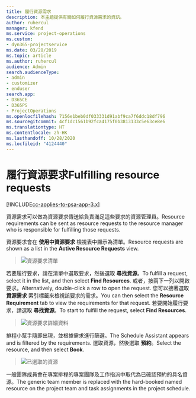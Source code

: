 ```yaml
---
title: 履行資源需求
description: 本主題提供有關如何履行資源需求的資訊。
author: ruhercul
manager: kfend
ms.service: project-operations
ms.custom:
- dyn365-projectservice
ms.date: 03/28/2019
ms.topic: article
ms.author: ruhercul
audience: Admin
search.audienceType:
- admin
- customizer
- enduser
search.app:
- D365CE
- D365PS
- ProjectOperations
ms.openlocfilehash: 7156e1beb0df033331d91abf9ca7f6ddc18df796
ms.sourcegitcommit: 4cf1dc1561b92fca4175f0b3813133c5e63ce8e6
ms.translationtype: HT
ms.contentlocale: zh-HK
ms.lasthandoff: 10/28/2020
ms.locfileid: "4124440"
---
```

# <a name="fulfilling-resource-requests"></a><span data-ttu-id="36493-103">履行資源要求</span><span class="sxs-lookup"><span data-stu-id="36493-103">Fulfilling resource requests</span></span>

[!INCLUDE[cc-applies-to-psa-app-3.x](../includes/cc-applies-to-psa-app-3x.md)]

<span data-ttu-id="36493-104">資源需求可以做為資源要求傳送給負責滿足這些要求的資源管理員。</span><span class="sxs-lookup"><span data-stu-id="36493-104">Resource requirements can be sent as resource requests to the resource manager who is responsible for fulfilling those requests.</span></span>

<span data-ttu-id="36493-105">資源要求會在 **使用中資源要求** 檢視表中顯示為清單。</span><span class="sxs-lookup"><span data-stu-id="36493-105">Resource requests are shown as a list in the **Active Resource Requests** view.</span></span>

> ![資源要求清單](media/Resource-Management-image59.png)

<span data-ttu-id="36493-107">若要履行要求，請在清單中選取要求，然後選取 **尋找資源**。</span><span class="sxs-lookup"><span data-stu-id="36493-107">To fulfill a request, select it in the list, and then select **Find Resources**.</span></span> <span data-ttu-id="36493-108">或者，按兩下一列以開啟要求。</span><span class="sxs-lookup"><span data-stu-id="36493-108">Alternatively, double-click a row to open the request.</span></span> <span data-ttu-id="36493-109">您可以接著選取 **資源需求** 索引標籤來檢視該要求的需求。</span><span class="sxs-lookup"><span data-stu-id="36493-109">You can then select the **Resource Requirement** tab to view the requirements for that request.</span></span> <span data-ttu-id="36493-110">若要開始履行要求，請選取 **尋找資源**。</span><span class="sxs-lookup"><span data-stu-id="36493-110">To start to fulfill the request, select **Find Resources**.</span></span>

> ![資源要求詳細資料](media/Resource-Management-image60.png)

<span data-ttu-id="36493-112">排程小幫手隨即出現，並根據需求進行篩選。</span><span class="sxs-lookup"><span data-stu-id="36493-112">The Schedule Assistant appears and is filtered by the requirements.</span></span> <span data-ttu-id="36493-113">選取資源，然後選取 **預約**。</span><span class="sxs-lookup"><span data-stu-id="36493-113">Select the resource, and then select **Book**.</span></span>

> ![已選取的資源](media/Resource-Management-image61.png)

<span data-ttu-id="36493-115">一般團隊成員會在專案排程的專案團隊及工作指派中取代為已確認預約的具名資源。</span><span class="sxs-lookup"><span data-stu-id="36493-115">The generic team member is replaced with the hard-booked named resource on the project team and task assignments in the project schedule.</span></span>
